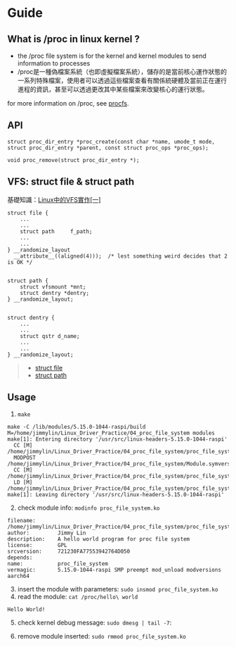 # Guide

## What is /proc in linux kernel ?

- the /proc file system is for the kernel and kernel modules to send information to processes
- /proc是一種偽檔案系統（也即虛擬檔案系統），儲存的是當前核心運作狀態的一系列特殊檔案，使用者可以透過這些檔案查看有關係統硬體及當前正在運行進程的資訊，甚至可以透過更改其中某些檔案來改變核心的運行狀態。

for more information on /proc, see [procfs](https://zh.wikipedia.org/zh-tw/Procfs).


## API

```clike
struct proc_dir_entry *proc_create(const char *name, umode_t mode, struct proc_dir_entry *parent, const struct proc_ops *proc_ops);

void proc_remove(struct proc_dir_entry *);
```

## VFS: struct file & struct path

基礎知識：[Linux中的VFS實作[一]](https://zhuanlan.zhihu.com/p/100329177)


```clike
struct file {
    ...
    ...
	struct path		f_path;
	...
    ...
} __randomize_layout
  __attribute__((aligned(4)));	/* lest something weird decides that 2 is OK */


struct path {
	struct vfsmount *mnt;
	struct dentry *dentry;
} __randomize_layout;


struct dentry {
    ...
    ...
	struct qstr d_name;
    ...
    ...
} __randomize_layout;
```
> - [struct file](https://elixir.bootlin.com/linux/latest/source/include/linux/fs.h#L992)
> - [struct path](https://elixir.bootlin.com/linux/latest/source/include/linux/path.h#L8)


## Usage

1. `make`

```console
make -C /lib/modules/5.15.0-1044-raspi/build M=/home/jimmylin/Linux_Driver_Practice/04_proc_file_system modules
make[1]: Entering directory '/usr/src/linux-headers-5.15.0-1044-raspi'
  CC [M]  /home/jimmylin/Linux_Driver_Practice/04_proc_file_system/proc_file_system.o
  MODPOST /home/jimmylin/Linux_Driver_Practice/04_proc_file_system/Module.symvers
  CC [M]  /home/jimmylin/Linux_Driver_Practice/04_proc_file_system/proc_file_system.mod.o
  LD [M]  /home/jimmylin/Linux_Driver_Practice/04_proc_file_system/proc_file_system.ko
make[1]: Leaving directory '/usr/src/linux-headers-5.15.0-1044-raspi'
```

2. check module info: `modinfo proc_file_system.ko `

```console
filename:       /home/jimmylin/Linux_Driver_Practice/04_proc_file_system/proc_file_system.ko
author:         Jimmy Lin
description:    A hello world program for proc file system
license:        GPL
srcversion:     721230FA77553942764D050
depends:
name:           proc_file_system
vermagic:       5.15.0-1044-raspi SMP preempt mod_unload modversions aarch64
```

3. insert the module with parameters: `sudo insmod proc_file_system.ko`
4. read the module: `cat /proc/hello\ world`

```console
Hello World!
```
5. check kernel debug message: `sudo dmesg | tail -7`:

5. remove module inserted: `sudo rmmod proc_file_system.ko`
